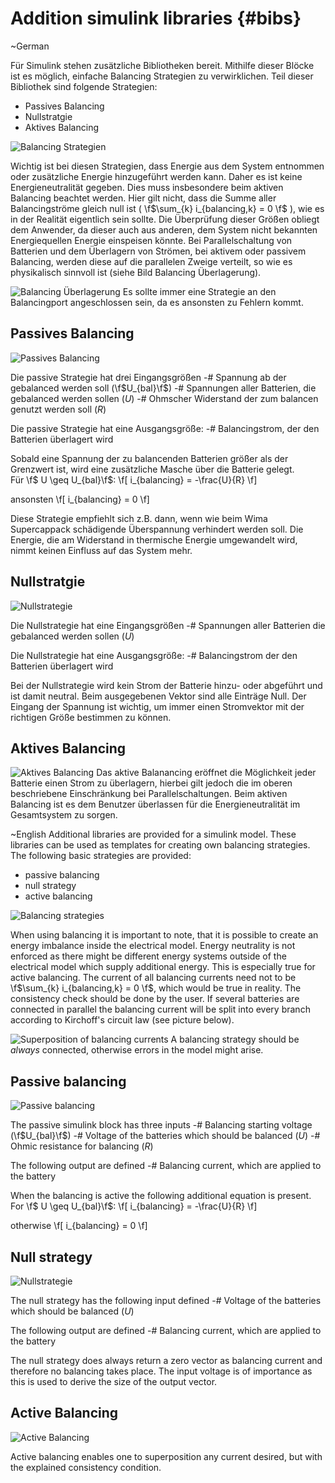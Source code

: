 Addition simulink libraries       {#bibs}
==========
\~German

Für Simulink stehen zusätzliche Bibliotheken bereit. Mithilfe dieser Blöcke ist es möglich, einfache Balancing Strategien zu verwirklichen.
Teil dieser Bibliothek sind folgende Strategien:
- Passives Balancing
- Nullstratgie
- Aktives Balancing

![Balancing Strategien](balancing_strategies.png)

Wichtig ist bei diesen Strategien, dass Energie aus dem System entnommen oder zusätzliche Energie hinzugeführt werden kann. Daher es ist keine Energieneutralität gegeben.
Dies muss insbesondere beim aktiven Balancing beachtet werden. Hier gilt nicht, dass die Summe aller Balancingströme gleich null ist ( \f$\sum_{k} i_{balancing,k} = 0 \f$ ), wie es in der Realität eigentlich sein sollte.
Die Überprüfung dieser Größen obliegt dem Anwender, da dieser auch aus anderen, dem System nicht bekannten Energiequellen Energie einspeisen könnte.
Bei Parallelschaltung von Batterien und dem Überlagern von Strömen, bei aktivem oder passivem Balancing, werden diese auf die parallelen Zweige verteilt, so wie es physikalisch sinnvoll ist (siehe Bild Balancing Überlagerung).

![Balancing Überlagerung](balancing_schematic.png)
Es sollte immer eine Strategie an den Balancingport angeschlossen sein, da es ansonsten zu Fehlern kommt.


Passives Balancing
------
![Passives Balancing](passive_strategies.png)

Die passive Strategie hat drei Eingangsgrößen
-# Spannung ab der gebalanced werden soll (\f$U_{bal}\f$)
-# Spannungen aller Batterien, die gebalanced werden sollen (*U*)
-# Ohmscher Widerstand der zum balancen genutzt werden soll (*R*)

Die passive Strategie hat eine Ausgangsgröße:
-# Balancingstrom, der den Batterien überlagert wird

Sobald eine Spannung der zu balancenden Batterien größer als der Grenzwert ist, wird eine zusätzliche Masche über die Batterie gelegt.
<br/>
Für \f$ U \geq U_{bal}\f$:
\f[
i_{balancing} = -\frac{U}{R}
\f]

ansonsten
\f[
i_{balancing} = 0
\f]

Diese Strategie empfiehlt sich z.B. dann, wenn wie beim Wima Supercappack schädigende Überspannung verhindert werden soll. Die Energie, die am Widerstand in thermische Energie umgewandelt wird, nimmt keinen Einfluss auf das System mehr.


Nullstratgie
------
![Nullstrategie](null_strategies.png)

Die Nullstrategie hat eine Eingangsgrößen
-# Spannungen aller Batterien die gebalanced werden sollen (*U*)

Die Nullstrategie hat eine Ausgangsgröße:
-# Balancingstrom der den Batterien überlagert wird

Bei der Nullstrategie wird kein Strom der Batterie hinzu- oder abgeführt und ist damit neutral. Beim ausgegebenen Vektor sind alle Einträge Null.
Der Eingang der Spannung ist wichtig, um immer einen Stromvektor mit der richtigen Größe bestimmen zu können.

Aktives Balancing
------
![Aktives Balancing](active_strategies.png)
Das aktive Balanancing eröffnet die Möglichkeit jeder Batterie einen Strom zu überlagern, hierbei gilt jedoch die im oberen beschriebene Einschränkung bei Parallelschaltungen.
Beim aktiven Balancing ist es dem Benutzer überlassen für die Energieneutralität im Gesamtsystem zu sorgen.


\~English
Additional libraries are provided for a simulink model.
These libraries can be used as templates for creating own balancing strategies.
The following basic strategies are provided:
- passive balancing
- null strategy
- active balancing

![Balancing strategies](balancing_strategies.png)

When using balancing it is important to note, that it is possible to create an energy imbalance inside the electrical model.
Energy neutrality is not enforced as there might be different energy systems outside of the electrical model which supply additional energy.
This is especially true for active balancing.
The current of all balancing currents need not to be \f$\sum_{k} i_{balancing,k} = 0 \f$, which would be true in reality.
The consistency check should be done by the user.
If several batteries are connected in parallel the balancing current will be split into every branch according to Kirchoff's circuit law (see picture below).

![Superposition of balancing currents](balancing_schematic.png)
A balancing strategy should be *always* connected, otherwise errors in the model might arise.


Passive balancing
------
![Passive balancing](passive_strategies.png)

The passive simulink block has three inputs
-# Balancing starting voltage (\f$U_{bal}\f$)
-# Voltage of the batteries which should be balanced (*U*)
-# Ohmic resistance for balancing (*R*)

The following output are defined
-# Balancing current, which are applied to the battery

When the balancing is active the following additional equation is present.
<br/>
For \f$ U \geq U_{bal}\f$:
\f[
i_{balancing} = -\frac{U}{R}
\f]

otherwise
\f[
i_{balancing} = 0
\f]


Null strategy
------
![Nullstrategie](null_strategies.png)

The null strategy has the following input defined
-# Voltage of the batteries which should be balanced (*U*)

The following output are defined
-# Balancing current, which are applied to the battery

The null strategy does always return a zero vector as balancing current and therefore no balancing takes place.
The input voltage is of importance as this is used to derive the size of the output vector.

Active Balancing
------
![Active Balancing](active_strategies.png)

Active balancing enables one to superposition any current desired, but with the explained consistency condition.

